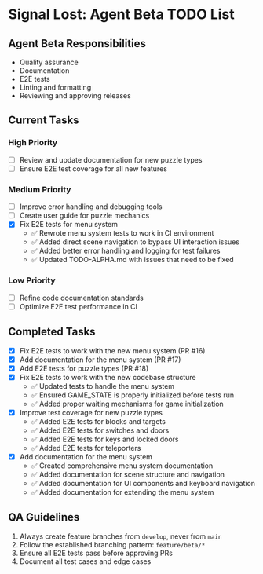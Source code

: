 # Signal Lost: Agent Beta TODO List

## Agent Beta Responsibilities

- Quality assurance
- Documentation
- E2E tests
- Linting and formatting
- Reviewing and approving releases

## Current Tasks

### High Priority

- [ ] Review and update documentation for new puzzle types
- [ ] Ensure E2E test coverage for all new features

### Medium Priority

- [ ] Improve error handling and debugging tools
- [ ] Create user guide for puzzle mechanics
- [x] Fix E2E tests for menu system
  - ✅ Rewrote menu system tests to work in CI environment
  - ✅ Added direct scene navigation to bypass UI interaction issues
  - ✅ Added better error handling and logging for test failures
  - ✅ Updated TODO-ALPHA.md with issues that need to be fixed

### Low Priority

- [ ] Refine code documentation standards
- [ ] Optimize E2E test performance in CI

## Completed Tasks

- [x] Fix E2E tests to work with the new menu system (PR #16)
- [x] Add documentation for the menu system (PR #17)
- [x] Add E2E tests for puzzle types (PR #18)
- [x] Fix E2E tests to work with the new codebase structure
  - ✅ Updated tests to handle the menu system
  - ✅ Ensured GAME_STATE is properly initialized before tests run
  - ✅ Added proper waiting mechanisms for game initialization
- [x] Improve test coverage for new puzzle types
  - ✅ Added E2E tests for blocks and targets
  - ✅ Added E2E tests for switches and doors
  - ✅ Added E2E tests for keys and locked doors
  - ✅ Added E2E tests for teleporters
- [x] Add documentation for the menu system
  - ✅ Created comprehensive menu system documentation
  - ✅ Added documentation for scene structure and navigation
  - ✅ Added documentation for UI components and keyboard navigation
  - ✅ Added documentation for extending the menu system

## QA Guidelines

1. Always create feature branches from `develop`, never from `main`
2. Follow the established branching pattern: `feature/beta/*`
3. Ensure all E2E tests pass before approving PRs
4. Document all test cases and edge cases
